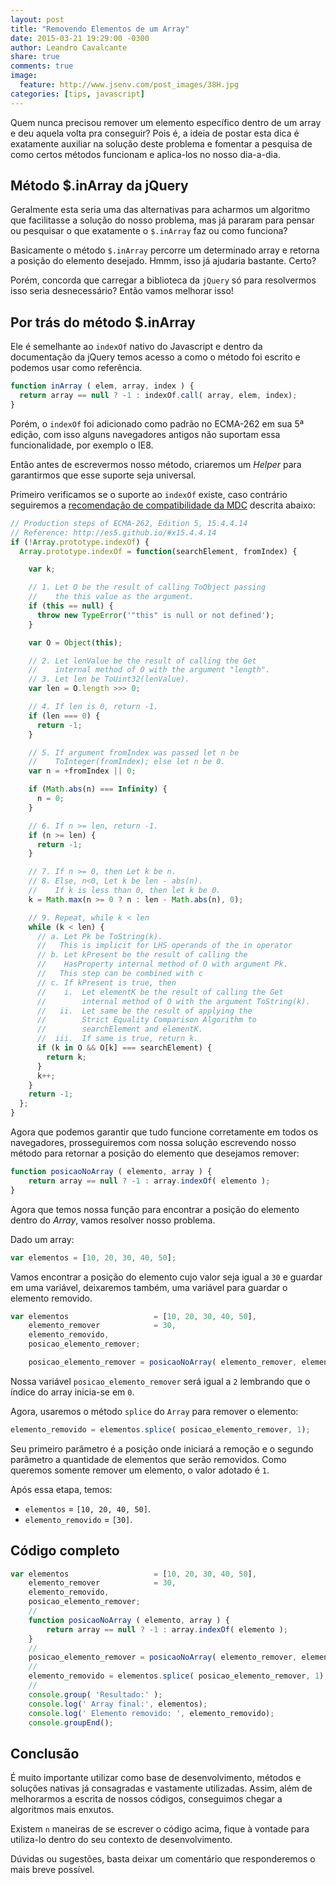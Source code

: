 ```yaml
---
layout: post
title: "Removendo Elementos de um Array"
date: 2015-03-21 19:29:00 -0300
author: Leandro Cavalcante
share: true
comments: true
image:
  feature: http://www.jsenv.com/post_images/38H.jpg
categories: [tips, javascript] 
---
```


Quem nunca precisou remover um elemento específico dentro de um array e deu aquela volta pra conseguir? Pois é, a ideia de postar esta dica é exatamente auxiliar na solução deste problema e fomentar a pesquisa de como certos métodos funcionam e aplica-los no nosso dia-a-dia.

## Método $.inArray da jQuery
Geralmente esta seria uma das alternativas para acharmos um algoritmo que facilitasse a solução do nosso problema, mas já pararam para pensar ou pesquisar o que exatamente o `$.inArray` faz ou como funciona?

<!--more-->

Basicamente o método `$.inArray` percorre um determinado array e retorna a posição do elemento desejado. Hmmm, isso já ajudaria bastante. Certo?

Porém, concorda que carregar a biblioteca da `jQuery` só para resolvermos isso seria desnecessário? Então vamos melhorar isso!

## Por trás do método $.inArray
Ele é semelhante ao `indexOf` nativo do Javascript e dentro da documentação da jQuery temos acesso a como o método foi escrito e podemos usar como referência.

```javascript Método descrito pela biblioteca jQuery
function inArray ( elem, array, index ) {
  return array == null ? -1 : indexOf.call( array, elem, index);
}
``` 

Porém, o `indexOf` foi adicionado como padrão no ECMA-262 em sua 5ª edição, com isso alguns navegadores antigos não suportam essa funcionalidade, por exemplo o IE8.

Então antes de escrevermos nosso método, criaremos um _Helper_ para garantirmos que esse suporte seja universal.

Primeiro verificamos se o suporte ao `indexOf` existe, caso contrário seguiremos a [recomendação de compatibilidade da MDC](https://developer.mozilla.org/en-US/docs/Web/JavaScript/Reference/Global_Objects/Array/indexOf) descrita abaixo:

```javascript Helper.js
// Production steps of ECMA-262, Edition 5, 15.4.4.14
// Reference: http://es5.github.io/#x15.4.4.14
if (!Array.prototype.indexOf) {
  Array.prototype.indexOf = function(searchElement, fromIndex) {

    var k;

    // 1. Let O be the result of calling ToObject passing
    //    the this value as the argument.
    if (this == null) {
      throw new TypeError('"this" is null or not defined');
    }

    var O = Object(this);

    // 2. Let lenValue be the result of calling the Get
    //    internal method of O with the argument "length".
    // 3. Let len be ToUint32(lenValue).
    var len = O.length >>> 0;

    // 4. If len is 0, return -1.
    if (len === 0) {
      return -1;
    }

    // 5. If argument fromIndex was passed let n be
    //    ToInteger(fromIndex); else let n be 0.
    var n = +fromIndex || 0;

    if (Math.abs(n) === Infinity) {
      n = 0;
    }

    // 6. If n >= len, return -1.
    if (n >= len) {
      return -1;
    }

    // 7. If n >= 0, then Let k be n.
    // 8. Else, n<0, Let k be len - abs(n).
    //    If k is less than 0, then let k be 0.
    k = Math.max(n >= 0 ? n : len - Math.abs(n), 0);

    // 9. Repeat, while k < len
    while (k < len) {
      // a. Let Pk be ToString(k).
      //   This is implicit for LHS operands of the in operator
      // b. Let kPresent be the result of calling the
      //    HasProperty internal method of O with argument Pk.
      //   This step can be combined with c
      // c. If kPresent is true, then
      //    i.  Let elementK be the result of calling the Get
      //        internal method of O with the argument ToString(k).
      //   ii.  Let same be the result of applying the
      //        Strict Equality Comparison Algorithm to
      //        searchElement and elementK.
      //  iii.  If same is true, return k.
      if (k in O && O[k] === searchElement) {
        return k;
      }
      k++;
    }
    return -1;
  };
}
```

Agora que podemos garantir que tudo funcione corretamente em todos os navegadores, prosseguiremos com nossa solução escrevendo nosso método para retornar a posição do elemento que desejamos remover:

``` javascript Método de sugestão
function posicaoNoArray ( elemento, array ) {
	return array == null ? -1 : array.indexOf( elemento );
}
``` 

Agora que temos nossa função para encontrar a posição do elemento dentro do _Array_, vamos resolver nosso problema.

Dado um array:

``` javascript
var elementos = [10, 20, 30, 40, 50];
```

Vamos encontrar a posição do elemento cujo valor seja igual a `30` e guardar em uma variável, deixaremos também, uma variável para guardar o elemento removido.

``` javascript
var elementos 					= [10, 20, 30, 40, 50],
	elemento_remover			= 30,
	elemento_removido,
	posicao_elemento_remover;

	posicao_elemento_remover = posicaoNoArray( elemento_remover, elementos );
```

Nossa variável `posicao_elemento_remover` será igual a `2` lembrando que o índice do array inicia-se em `0`.

Agora, usaremos o método `splice` do `Array` para remover o elemento:

``` javascript
elemento_removido = elementos.splice( posicao_elemento_remover, 1);
```

Seu primeiro parâmetro é a posição onde iniciará a remoção e o segundo parâmetro a quantidade de elementos que serão removidos. Como queremos somente remover um elemento, o valor adotado é `1`.

Após essa etapa, temos:

- `elementos` 		  = `[10, 20, 40, 50]`.
- `elemento_removido` = `[30]`.

## Código completo

``` javascript
var elementos 					= [10, 20, 30, 40, 50],
	elemento_remover			= 30,
	elemento_removido,
	posicao_elemento_remover;
	//
	function posicaoNoArray ( elemento, array ) {
		return array == null ? -1 : array.indexOf( elemento );
	}
	//
	posicao_elemento_remover = posicaoNoArray( elemento_remover, elementos );
	//
	elemento_removido = elementos.splice( posicao_elemento_remover, 1);
	//
	console.group( 'Resultado:' );
	console.log(' Array final:', elementos);
	console.log(' Elemento removido: ', elemento_removido);
	console.groupEnd();
```

## Conclusão
É muito importante utilizar como base de desenvolvimento, métodos e soluções nativas já consagradas e vastamente utilizadas. Assim, além de melhorarmos a escrita de nossos códigos, conseguimos chegar a algoritmos mais enxutos.

Existem `n` maneiras de se escrever o código acima, fique à vontade para utiliza-lo dentro do seu contexto de desenvolvimento.

Dúvidas ou sugestões, basta deixar um comentário que responderemos o mais breve possível.